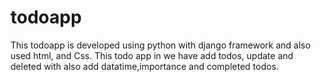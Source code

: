 # todoapp
This todoapp is developed using python with django framework and also used html, and Css.
This todo app in we have add todos, update and deleted with also add datatime,importance and completed todos.
